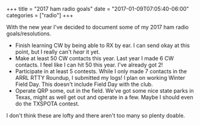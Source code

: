 +++
title = "2017 ham radio goals"
date = "2017-01-09T07:05:40-06:00"
categories = ["radio"]
+++

With the new year I've decided to document some of my 2017 ham radio goals/resolutions.  

* Finish learning CW by being able to RX by ear.   I can send okay at this point, but I really can't *hear* it yet.  
* Make at least 50 CW contacts this year.  Last year I made 6 CW contacts.  I feel like I can hit 50 this year.  I've already got 2!
* Participate in at least 5 contests.  While I only made 7 contacts in the ARRL RTTY Roundup, I submitted my logs!  I plan on working Winter Field Day.  This doesn't include Field Day with the club.
* Operate QRP some, out in the field.  We've got some nice state parks in Texas, might as well get out and operate in a few.  Maybe I should even do the TXSPOTA contest.

I don't think these are lofty and there aren't too many so plenty doable.  